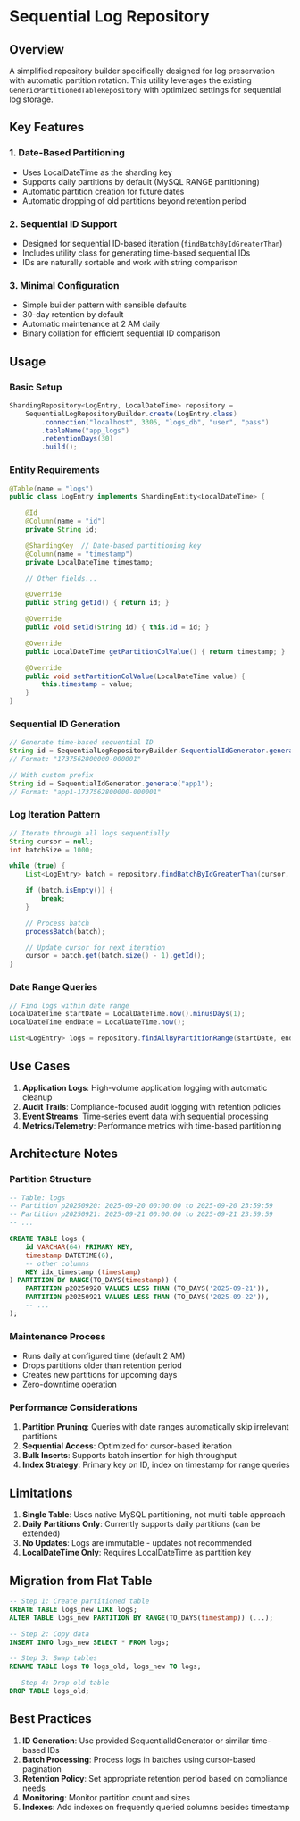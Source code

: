 # Sequential Log Repository

## Overview
A simplified repository builder specifically designed for log preservation with automatic partition rotation. This utility leverages the existing `GenericPartitionedTableRepository` with optimized settings for sequential log storage.

## Key Features

### 1. Date-Based Partitioning
- Uses LocalDateTime as the sharding key
- Supports daily partitions by default (MySQL RANGE partitioning)
- Automatic partition creation for future dates
- Automatic dropping of old partitions beyond retention period

### 2. Sequential ID Support
- Designed for sequential ID-based iteration (`findBatchByIdGreaterThan`)
- Includes utility class for generating time-based sequential IDs
- IDs are naturally sortable and work with string comparison

### 3. Minimal Configuration
- Simple builder pattern with sensible defaults
- 30-day retention by default
- Automatic maintenance at 2 AM daily
- Binary collation for efficient sequential ID comparison

## Usage

### Basic Setup
```java
ShardingRepository<LogEntry, LocalDateTime> repository =
    SequentialLogRepositoryBuilder.create(LogEntry.class)
        .connection("localhost", 3306, "logs_db", "user", "pass")
        .tableName("app_logs")
        .retentionDays(30)
        .build();
```

### Entity Requirements
```java
@Table(name = "logs")
public class LogEntry implements ShardingEntity<LocalDateTime> {

    @Id
    @Column(name = "id")
    private String id;

    @ShardingKey  // Date-based partitioning key
    @Column(name = "timestamp")
    private LocalDateTime timestamp;

    // Other fields...

    @Override
    public String getId() { return id; }

    @Override
    public void setId(String id) { this.id = id; }

    @Override
    public LocalDateTime getPartitionColValue() { return timestamp; }

    @Override
    public void setPartitionColValue(LocalDateTime value) {
        this.timestamp = value;
    }
}
```

### Sequential ID Generation
```java
// Generate time-based sequential ID
String id = SequentialLogRepositoryBuilder.SequentialIdGenerator.generate();
// Format: "1737562800000-000001"

// With custom prefix
String id = SequentialIdGenerator.generate("app1");
// Format: "app1-1737562800000-000001"
```

### Log Iteration Pattern
```java
// Iterate through all logs sequentially
String cursor = null;
int batchSize = 1000;

while (true) {
    List<LogEntry> batch = repository.findBatchByIdGreaterThan(cursor, batchSize);

    if (batch.isEmpty()) {
        break;
    }

    // Process batch
    processBatch(batch);

    // Update cursor for next iteration
    cursor = batch.get(batch.size() - 1).getId();
}
```

### Date Range Queries
```java
// Find logs within date range
LocalDateTime startDate = LocalDateTime.now().minusDays(1);
LocalDateTime endDate = LocalDateTime.now();

List<LogEntry> logs = repository.findAllByPartitionRange(startDate, endDate);
```

## Use Cases

1. **Application Logs**: High-volume application logging with automatic cleanup
2. **Audit Trails**: Compliance-focused audit logging with retention policies
3. **Event Streams**: Time-series event data with sequential processing
4. **Metrics/Telemetry**: Performance metrics with time-based partitioning

## Architecture Notes

### Partition Structure
```sql
-- Table: logs
-- Partition p20250920: 2025-09-20 00:00:00 to 2025-09-20 23:59:59
-- Partition p20250921: 2025-09-21 00:00:00 to 2025-09-21 23:59:59
-- ...

CREATE TABLE logs (
    id VARCHAR(64) PRIMARY KEY,
    timestamp DATETIME(6),
    -- other columns
    KEY idx_timestamp (timestamp)
) PARTITION BY RANGE(TO_DAYS(timestamp)) (
    PARTITION p20250920 VALUES LESS THAN (TO_DAYS('2025-09-21')),
    PARTITION p20250921 VALUES LESS THAN (TO_DAYS('2025-09-22')),
    -- ...
);
```

### Maintenance Process
- Runs daily at configured time (default 2 AM)
- Drops partitions older than retention period
- Creates new partitions for upcoming days
- Zero-downtime operation

### Performance Considerations
1. **Partition Pruning**: Queries with date ranges automatically skip irrelevant partitions
2. **Sequential Access**: Optimized for cursor-based iteration
3. **Bulk Inserts**: Supports batch insertion for high throughput
4. **Index Strategy**: Primary key on ID, index on timestamp for range queries

## Limitations

1. **Single Table**: Uses native MySQL partitioning, not multi-table approach
2. **Daily Partitions Only**: Currently supports daily partitions (can be extended)
3. **No Updates**: Logs are immutable - updates not recommended
4. **LocalDateTime Only**: Requires LocalDateTime as partition key

## Migration from Flat Table

```sql
-- Step 1: Create partitioned table
CREATE TABLE logs_new LIKE logs;
ALTER TABLE logs_new PARTITION BY RANGE(TO_DAYS(timestamp)) (...);

-- Step 2: Copy data
INSERT INTO logs_new SELECT * FROM logs;

-- Step 3: Swap tables
RENAME TABLE logs TO logs_old, logs_new TO logs;

-- Step 4: Drop old table
DROP TABLE logs_old;
```

## Best Practices

1. **ID Generation**: Use provided SequentialIdGenerator or similar time-based IDs
2. **Batch Processing**: Process logs in batches using cursor-based pagination
3. **Retention Policy**: Set appropriate retention period based on compliance needs
4. **Monitoring**: Monitor partition count and sizes
5. **Indexes**: Add indexes on frequently queried columns besides timestamp